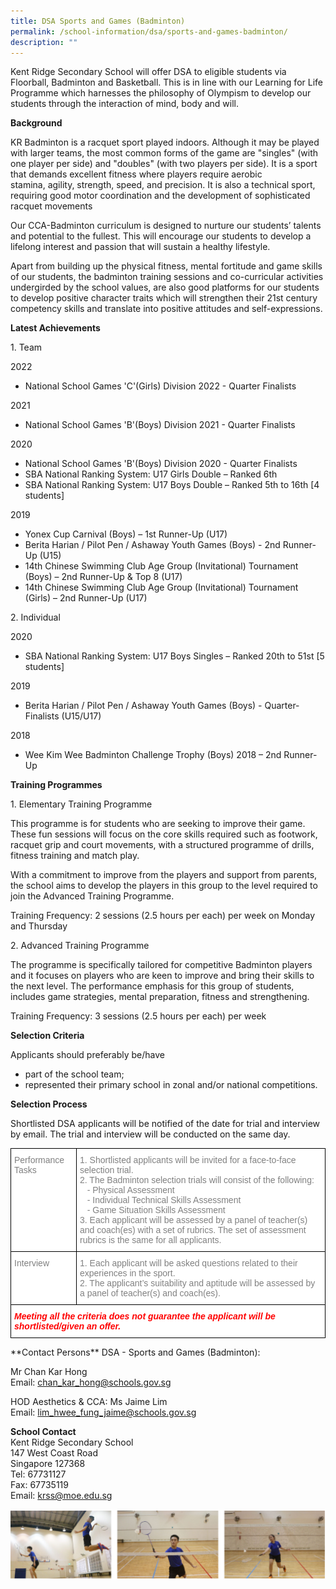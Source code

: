 ```yaml
---
title: DSA Sports and Games (Badminton)
permalink: /school-information/dsa/sports-and-games-badminton/
description: ""
---
```

Kent Ridge Secondary School will offer DSA to eligible students via Floorball, Badminton and Basketball. This is in line with our Learning for Life Programme which harnesses the philosophy of Olympism to develop our students through the interaction of mind, body and will.

**Background**

KR Badminton is a racquet sport played indoors. Although it may be played with larger teams, the most common forms of the game are "singles" (with one player per side) and "doubles" (with two players per side). It is a sport that demands excellent fitness where players require&nbsp;aerobic stamina,&nbsp;agility, strength, speed, and precision. It is also a technical sport, requiring good&nbsp;motor coordination&nbsp;and the development of sophisticated racquet movements

Our CCA-Badminton curriculum is designed to nurture our students’ talents and potential to the fullest. This will encourage our students to develop a lifelong interest and passion that will sustain a healthy lifestyle.

Apart from building up the physical fitness, mental fortitude and game skills of our students, the badminton training sessions and co-curricular activities undergirded by the school values, are also good platforms for our students to develop positive character traits which will strengthen their 21st&nbsp;century competency skills and translate into positive attitudes and self-expressions.

**Latest Achievements**

1\. Team

2022

*   National School Games 'C'(Girls) Division 2022 - Quarter Finalists

2021

*   National School Games 'B'(Boys) Division 2021 - Quarter Finalists

2020

*   National School Games 'B'(Boys) Division 2020 - Quarter Finalists
*   SBA National Ranking System: U17 Girls Double – Ranked 6th
*   SBA National Ranking System: U17 Boys Double – Ranked 5th&nbsp;to 16th&nbsp;\[4 students\]

2019

*   Yonex Cup Carnival (Boys) – 1st Runner-Up (U17)
*   Berita Harian / Pilot Pen / Ashaway Youth Games (Boys) - 2nd&nbsp;Runner-Up (U15)
*   14th&nbsp;Chinese Swimming Club Age Group (Invitational) Tournament (Boys) – 2nd&nbsp;Runner-Up &amp; Top 8 (U17)
*   14th&nbsp;Chinese Swimming Club Age Group (Invitational) Tournament (Girls) –&nbsp;2nd&nbsp;Runner-Up (U17)

2\. Individual

2020

*   SBA National Ranking System: U17 Boys Singles – Ranked 20th&nbsp;to 51st&nbsp;\[5 students\]

2019

*   Berita Harian / Pilot Pen / Ashaway Youth Games (Boys) - Quarter-Finalists (U15/U17)

2018

*   Wee Kim Wee Badminton Challenge Trophy (Boys) 2018 –&nbsp;2nd&nbsp;Runner-Up

**Training Programmes**

1\. Elementary Training Programme

This programme is for students who are seeking to improve their game. These fun sessions will focus on the core skills required such as footwork, racquet grip and court movements, with a structured programme of drills, fitness training and match play.

With a commitment to improve from the players and support from parents, the school aims to develop the players in this group to the level required to join the Advanced Training Programme.

Training Frequency: 2 sessions (2.5 hours per each) per week on Monday and Thursday

2\. Advanced Training Programme

The programme is specifically tailored for competitive Badminton players and it focuses on players who are keen to improve and bring their skills to the next level. The performance emphasis for this group of students, includes game strategies, mental preparation, fitness and strengthening.

Training Frequency: 3 sessions (2.5 hours per each) per week

**Selection Criteria**

Applicants should preferably be/have

*   part of the school team;
*   represented their primary school in zonal and/or national competitions.

**Selection Process**

Shortlisted DSA applicants will be notified of the date for trial and interview by email. The trial and interview will be conducted on the same day.

<style type="text/css">
.tg  {border-collapse:collapse;border-spacing:0;}
.tg td{border-color:black;border-style:solid;border-width:1px;font-family:Arial, sans-serif;font-size:14px;
  overflow:hidden;padding:10px 5px;word-break:normal;}
.tg th{border-color:black;border-style:solid;border-width:1px;font-family:Arial, sans-serif;font-size:14px;
  font-weight:normal;overflow:hidden;padding:10px 5px;word-break:normal;}
.tg .tg-lm9i{background-color:#FFF;color:#808080;text-align:left;vertical-align:top}
.tg .tg-xaiy{background-color:#FFF;color:#F00;font-style:italic;font-weight:bold;text-align:left;vertical-align:top}
</style>
<p></p><table class="tg">
<thead>
  <tr>
    <th class="tg-lm9i">Performance Tasks</th>
    <th class="tg-lm9i">1. Shortlisted applicants will be invited for a face-to-face selection trial.<br>
2. The Badminton selection trials will consist of the following:<br>
&nbsp;&nbsp;&nbsp;- Physical Assessment<br>
&nbsp;&nbsp;&nbsp;- Individual Technical Skills Assessment<br>
&nbsp;&nbsp;&nbsp;- Game Situation Skills Assessment<br>
3. Each applicant will be assessed by a panel of teacher(s) and coach(es) with a set of rubrics. The set of assessment rubrics is the same for all applicants.</th>
  </tr>
</thead>
<tbody>
  <tr>
    <td class="tg-lm9i">Interview</td>
   <td class="tg-lm9i">1. Each applicant will be asked questions related to their experiences in the sport.<br>
2. The applicant’s suitability and aptitude will be assessed by a panel of teacher(s) and coach(es).</td>
  </tr>
  <tr>
    <td class="tg-xaiy" colspan="2">Meeting all the criteria does not guarantee the applicant will be shortlisted/given an offer.</td>
		
  </tr>
</tbody>
</table>
**Contact Persons**  
DSA - Sports and Games (Badminton):

Mr Chan Kar Hong  
Email: [chan_kar_hong@schools.gov.sg](mailto:chan_kar_hong@schools.gov.sg)

HOD Aesthetics &amp; CCA: Ms Jaime Lim  
Email: [lim_hwee_fung_jaime@schools.gov.sg](mailto:lim_hwee_fung_jaime@schools.gov.sg)

**School Contact**  
Kent Ridge Secondary School  
147 West Coast Road  
Singapore 127368  
Tel: 67731127  
Fax: 67735119  
Email: [krss@moe.edu.sg](mailto:krss@moe.edu.sg)

![DSA Badminton](/images/dsa%20badminton.png)